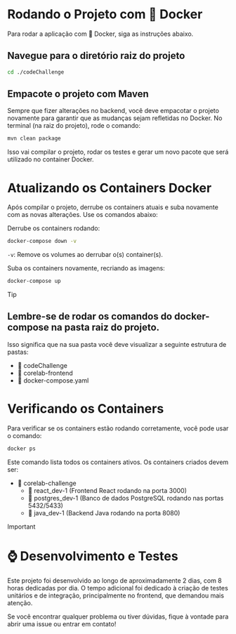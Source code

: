 # Rodando o Projeto com 🐋 Docker
Para rodar a aplicação com 🐋 Docker, siga as instruções abaixo.

## Navegue para o diretório raiz do projeto

```bash
cd ./codeChallenge
```

## Empacote o projeto com Maven
Sempre que fizer alterações no backend, você deve empacotar o projeto novamente para garantir que as mudanças sejam refletidas no Docker. No terminal (na raiz do projeto), rode o comando:

```bash
mvn clean package
```
Isso vai compilar o projeto, rodar os testes e gerar um novo pacote que será utilizado no container Docker.

# Atualizando os Containers Docker
Após compilar o projeto, derrube os containers atuais e suba novamente com as novas alterações. Use os comandos abaixo:

Derrube os containers rodando:

```bash
docker-compose down -v
```

`-v`: Remove os volumes ao derrubar o(s) container(s).

Suba os containers novamente, recriando as imagens:

```bash
docker-compose up
```

> [!TIP]
> ## Lembre-se de rodar os comandos do docker-compose na pasta raiz do projeto.
> Isso significa que na sua pasta você deve visualizar a seguinte estrutura de pastas:
> - 📁 codeChallenge
> - 📁 corelab-frontend
> - 📄 docker-compose.yaml

# Verificando os Containers
Para verificar se os containers estão rodando corretamente, você pode usar o comando:

```bash
docker ps
```

Este comando lista todos os containers ativos. Os containers criados devem ser:

- 🐋 corelab-challenge
  - 🐋 react_dev-1 (Frontend React rodando na porta 3000)
  - 🐋 postgres_dev-1 (Banco de dados PostgreSQL rodando nas portas 5432/5433)
  - 🐋 java_dev-1 (Backend Java rodando na porta 8080)


> [!IMPORTANT]
> # ⌚ Desenvolvimento e Testes
>
> Este projeto foi desenvolvido ao longo de aproximadamente 2 dias, com 8 horas dedicadas por dia. O tempo adicional foi dedicado à criação de testes unitários e de integração, principalmente no frontend, que demandou mais atenção.

Se você encontrar qualquer problema ou tiver dúvidas, fique à vontade para abrir uma issue ou entrar em contato!

